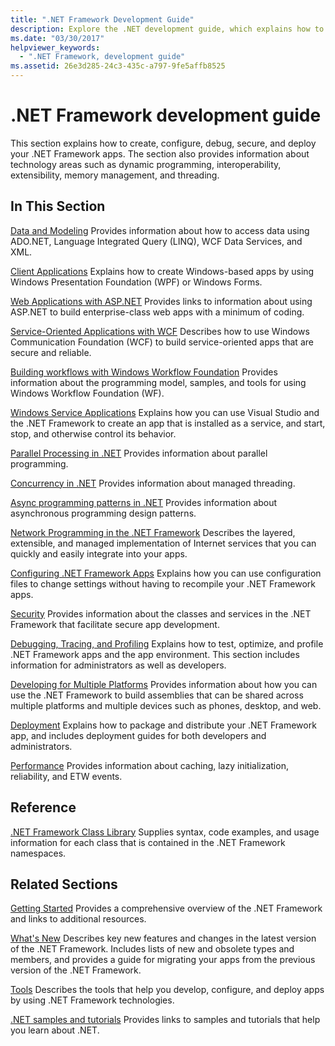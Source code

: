 ```yaml
---
title: ".NET Framework Development Guide"
description: Explore the .NET development guide, which explains how to create, configure, debug, secure, and deploy your .NET apps.
ms.date: "03/30/2017"
helpviewer_keywords:
  - ".NET Framework, development guide"
ms.assetid: 26e3d285-24c3-435c-a797-9fe5affb8525
---
```

# .NET Framework development guide

This section explains how to create, configure, debug, secure, and deploy your .NET Framework apps. The section also provides information about technology areas such as dynamic programming, interoperability, extensibility, memory management, and threading.

## In This Section

 [Data and Modeling](./data/index.md)
 Provides information about how to access data using ADO.NET, Language Integrated Query (LINQ), WCF Data Services, and XML.

 [Client Applications](develop-client-apps.md)
 Explains how to create Windows-based apps by using Windows Presentation Foundation (WPF) or Windows Forms.

 [Web Applications with ASP.NET](develop-web-apps-with-aspnet.md)
 Provides links to information about using ASP.NET to build enterprise-class web apps with a minimum of coding.

 [Service-Oriented Applications with WCF](./wcf/index.md)
 Describes how to use Windows Communication Foundation (WCF) to build service-oriented apps that are secure and reliable.

 [Building workflows with Windows Workflow Foundation](windows-workflow-foundation/index.md)
 Provides information about the programming model, samples, and tools for using Windows Workflow Foundation (WF).

 [Windows Service Applications](./windows-services/index.md)
 Explains how you can use Visual Studio and the .NET Framework to create an app that is installed as a service, and start, stop, and otherwise control its behavior.

 [Parallel Processing in .NET](../standard/parallel-programming/index.md)
 Provides information about parallel programming.

 [Concurrency in .NET](../standard/threading/managed-threading-basics.md)
 Provides information about managed threading.

 [Async programming patterns in .NET](../standard/asynchronous-programming-patterns/index.md)
 Provides information about asynchronous programming design patterns.

 [Network Programming in the .NET Framework](./network-programming/index.md)
 Describes the layered, extensible, and managed implementation of Internet services that you can quickly and easily integrate into your apps.

 [Configuring .NET Framework Apps](configure-apps/index.md)
 Explains how you can use configuration files to change settings without having to recompile your .NET Framework apps.

 [Security](../standard/security/index.md)
 Provides information about the classes and services in the .NET Framework that facilitate secure app development.

 [Debugging, Tracing, and Profiling](./debug-trace-profile/index.md)
 Explains how to test, optimize, and profile .NET Framework apps and the app environment. This section includes information for administrators as well as developers.

 [Developing for Multiple Platforms](/previous-versions/dotnet/framework/cross-platform/index)
 Provides information about how you can use the .NET Framework to build assemblies that can be shared across multiple platforms and multiple devices such as phones, desktop, and web.

 [Deployment](./deployment/index.md)
 Explains how to package and distribute your .NET Framework app, and includes deployment guides for both developers and administrators.

 [Performance](./performance/index.md)
 Provides information about caching, lazy initialization, reliability, and ETW events.

## Reference

 [.NET Framework Class Library](../../api/index.md?view=netframework-4.8&preserve-view=true)
 Supplies syntax, code examples, and usage information for each class that is contained in the .NET Framework namespaces.

## Related Sections

 [Getting Started](./get-started/index.md)
 Provides a comprehensive overview of the .NET Framework and links to additional resources.

 [What's New](./whats-new/index.md)
 Describes key new features and changes in the latest version of the .NET Framework. Includes lists of new and obsolete types and members, and provides a guide for migrating your apps from the previous version of the .NET Framework.

 [Tools](./tools/index.md)
 Describes the tools that help you develop, configure, and deploy apps by using .NET Framework technologies.

 [.NET samples and tutorials](../samples-and-tutorials/index.md)
 Provides links to samples and tutorials that help you learn about .NET.
